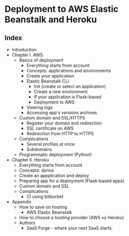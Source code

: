 
# Deployment to AWS Elastic Beanstalk and Heroku

## Index
* Introduction
* Chapter I. AWS
    * Basics of deployment
      * Everything starts from account
      * Concepts: applications and environments
      * Create your application
      * Elastic Beanstalk CLI
        * Init (create or select an application)
        * Create a new environment
        * If your application is Flask-based
        * Deployment to AWS
      * Viewing logs
      * Accessing app's versions archives
    * Custom domain and SSL/HTTPS
      * Register your domain and redirection
      * SSL certificate on AWS
      * Redirection from HTTP to HTTPS
    * Complications
      * Several profiles at once
      * Subdomains
    * Programmatic deployment (Python)
* Chapter II. Heroku
  * Everything starts from account
  * Concepts: dynos
  * Create an appplication and deploy
  * Preparing app for a deployment (Flask-based apps)
  * Custom domain and SSL
  * Complications
    * CI using bitbucket
* Appendix
  * How to save on hosting
    * AWS Elastic Beanstalk
  * How to choose a hosting provider (AWS vs Heroku)
  * Authors
    * SaaS Forge - where your next SaaS starts.
  

